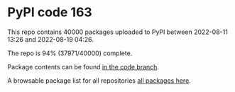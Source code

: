 # PyPI code 163

This repo contains 40000 packages uploaded to PyPI between 
2022-08-11 13:26 and 2022-08-19 04:26.

The repo is 94% (37971/40000) complete.

Package contents can be found [in the code branch](https://github.com/pypi-data/pypi-mirror-163/tree/code/packages).

A browsable package list for all repositories [all packages here](https://pypi-data.github.io/website/repositories/pypi-mirror-163).



